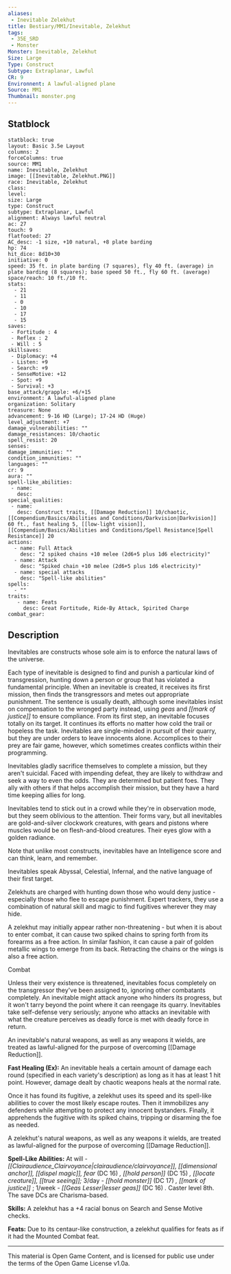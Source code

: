 ```yaml
---
aliases:
 - Inevitable Zelekhut
title: Bestiary/MM1/Inevitable, Zelekhut
tags: 
 - 35E_SRD
 - Monster
Monster: Inevitable, Zelekhut
Size: Large
Type: Construct
Subtype: Extraplanar, Lawful
CR: 9
Environnent: A lawful-aligned plane
Source: MM1
Thumbnail: monster.png
---
```


## Statblock

```statblock
statblock: true
layout: Basic 3.5e Layout
columns: 2
forceColumns: true
source: MM1 
name: Inevitable, Zelekhut
image: [[Inevitable, Zelekhut.PNG]]
race: Inevitable, Zelekhut
class: 
level: 
size: Large
type: Construct
subtype: Extraplanar, Lawful
alignment: Always lawful neutral
ac: 27
touch: 9
flatfooted: 27
AC_desc: -1 size, +10 natural, +8 plate barding
hp: 74
hit_dice: 8d10+30
initiative: 0
speed: 35 ft. in plate barding (7 squares), fly 40 ft. (average) in plate barding (8 squares); base speed 50 ft., fly 60 ft. (average)
space/reach: 10 ft./10 ft.
stats:
  - 21
  - 11
  - 0
  - 10
  - 17
  - 15
saves:
 - Fortitude : 4
 - Reflex : 2
 - Will : 5
skillsaves:
 - Diplomacy: +4
 - Listen: +9
 - Search: +9
 - SenseMotive: +12
 - Spot: +9
 - Survival: +3
base_attack/grapple: +6/+15
environment: A lawful-aligned plane
organization: Solitary
treasure: None
advancement: 9-16 HD (Large); 17-24 HD (Huge)
level_adjustment: +7
damage_vulnerabilities: ""
damage_resistances: 10/chaotic
spell_resist: 20
senses: 
damage_immunities: ""
condition_immunities: ""
languages: ""
cr: 9
aura: ""
spell-like_abilities:
 - name: 
   desc: 
special_qualities:
 - name:
   desc: Construct traits, [[Damage Reduction]] 10/chaotic, [[Compendium/Basics/Abilities and Conditions/Darkvision|Darkvision]] 60 ft., fast healing 5, [[low-light vision]], [[Compendium/Basics/Abilities and Conditions/Spell Resistance|Spell Resistance]] 20
actions:
  - name: Full Attack
    desc: "2 spiked chains +10 melee (2d6+5 plus 1d6 electricity)"
  - name: Attack
    desc: "Spiked chain +10 melee (2d6+5 plus 1d6 electricity)"
  - name: special attacks
    desc: "Spell-like abilities"
spells:
  - ""
traits:
   - name: Feats
     desc: Great Fortitude, Ride-By Attack, Spirited Charge
combat_gear:  
```

## Description



Inevitables are constructs whose sole aim is to enforce the natural laws of the universe.

Each type of inevitable is designed to find and punish a particular kind of transgression, hunting down a person or group that has violated a fundamental principle. When an inevitable is created, it receives its first mission, then finds the transgressors and metes out appropriate punishment. The sentence is usually death, although some inevitables insist on compensation to the wronged party instead, using *geas* and *[[mark of justice]]* to ensure compliance. From its first step, an inevitable focuses totally on its target. It continues its efforts no matter how cold the trail or hopeless the task. Inevitables are single-minded in pursuit of their quarry, but they are under orders to leave innocents alone. Accomplices to their prey are fair game, however, which sometimes creates conflicts within their programming.

Inevitables gladly sacrifice themselves to complete a mission, but they aren't suicidal. Faced with impending defeat, they are likely to withdraw and seek a way to even the odds. They are determined but patient foes. They ally with others if that helps accomplish their mission, but they have a hard time keeping allies for long.

Inevitables tend to stick out in a crowd while they're in observation mode, but they seem oblivious to the attention. Their forms vary, but all inevitables are gold-and-silver clockwork creatures, with gears and pistons where muscles would be on flesh-and-blood creatures. Their eyes glow with a golden radiance.

Note that unlike most constructs, inevitables have an Intelligence score and can think, learn, and remember.

Inevitables speak Abyssal, Celestial, Infernal, and the native language of their first target.

Zelekhuts are charged with hunting down those who would deny justice - especially those who flee to escape punishment. Expert trackers, they use a combination of natural skill and magic to find fugitives wherever they may hide.

A zelekhut may initially appear rather non-threatening - but when it is about to enter combat, it can cause two spiked chains to spring forth from its forearms as a free action. In similar fashion, it can cause a pair of golden metallic wings to emerge from its back. Retracting the chains or the wings is also a free action.

Combat

Unless their very existence is threatened, inevitables focus completely on the transgressor they've been assigned to, ignoring other combatants completely. An inevitable might attack anyone who hinders its progress, but it won't tarry beyond the point where it can reengage its quarry. Inevitables take self-defense very seriously; anyone who attacks an inevitable with what the creature perceives as deadly force is met with deadly force in return.

An inevitable's natural weapons, as well as any weapons it wields, are treated as lawful-aligned for the purpose of overcoming [[Damage Reduction]].


**Fast Healing (Ex):** An inevitable heals a certain amount of damage each round (specified in each variety's description) as long as it has at least 1 hit point. However, damage dealt by chaotic weapons heals at the normal rate.

Once it has found its fugitive, a zelekhut uses its speed and its spell-like abilities to cover the most likely escape routes. Then it immobilizes any defenders while attempting to protect any innocent bystanders. Finally, it apprehends the fugitive with its spiked chains, tripping or disarming the foe as needed.

A zelekhut's natural weapons, as well as any weapons it wields, are treated as lawful-aligned for the purpose of overcoming [[Damage Reduction]].


**Spell-Like Abilities:** At will - *[[Clairaudience_Clairvoyance|clairaudience/clairvoyance]], [[dimensional anchor]], [[dispel magic]], fear* (DC 16) *, [[hold person]]* (DC 15) *, [[locate creature]], [[true seeing]];* 3/day - *[[hold monster]]* (DC 17) *, [[mark of justice]]* ; 1/week - *[[Geas Lesser|lesser geas]]* (DC 16) *.* Caster level 8th. The save DCs are Charisma-based.


**Skills:** A zelekhut has a +4 racial bonus on Search and Sense Motive checks.


**Feats:** Due to its centaur-like construction, a zelekhut qualifies for feats as if it had the Mounted Combat feat.

---

This material is Open Game Content, and is licensed for public use under the terms of the Open Game License v1.0a.
